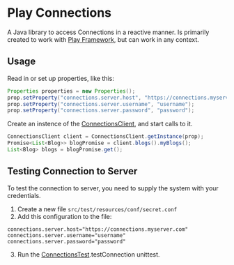 # Play Connections

A Java library to access Connections in a reactive manner. Is primarily created to work with [Play Framework](http://playframework.com), but can work in any context.

## Usage

Read in or set up properties, like this:

```java
Properties properties = new Properties();
prop.setProperty("connections.server.host", "https://connections.myserver.com");
prop.setProperty("connections.server.username", "username");
prop.setProperty("connections.server.password", "password");
```

Create an instence of the [ConnectionsClient](src/main/java/no/item/play/connections/ConnectionsClient.java), and start calls to it.

```java
ConnectionsClient client = ConnectionsClient.getInstance(prop);
Promise<List<Blog>> blogPromise = client.blogs().myBlogs();
List<Blog> blogs = blogPromise.get();
```

## Testing Connection to Server

To test the connection to server, you need to supply the system with your credentials.

 1. Create a new file  `src/test/resources/conf/secret.conf`
 2. Add this configuration to the file:

 ```properties
 connections.server.host="https://connections.myserver.com"
 connections.server.username="username"
 connections.server.password="password"
 ```

 3. Run the [ConnectionsTest](src/test/java/no/item/play/connections/ConnectionsTest.java).testConnection unittest.
